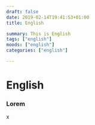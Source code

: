 ```yaml
---
draft: false
date: 2019-02-14T19:41:53+01:00
title: English

summary: This is English
tags: ["english"]
moods: ["english"]
categories: ["english"]

---
```


# English

### Lorem

x
